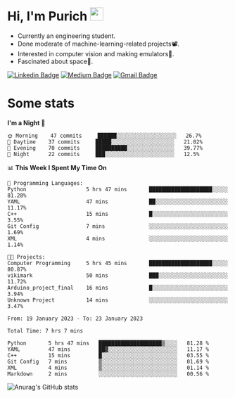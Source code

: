 <h1 align="left">Hi, I'm Purich
<img src="https://media.giphy.com/media/hvRJCLFzcasrR4ia7z/giphy.gif" width="30px"/></h1>

* Currently an engineering student.
* Done moderate of machine-learning-related projects:film_projector:.
* Interested in computer vision and making emulators:space_invader:.
* Fascinated about space:milky_way:.

[![Linkedin Badge](https://img.shields.io/badge/-Purich-blue?style=flat-square&logo=Linkedin&logoColor=white&link=https://www.linkedin.com/in/purich-siritip-16b3b3255/)](https://www.linkedin.com/in/purich-siritip-16b3b3255) [![Medium Badge](https://img.shields.io/badge/-@purich-gray?style=flat-square&labelColor=000000&logo=Medium&link=https://medium.com/@phuritsiritip)](https://medium.com/@phuritsiritip)
[![Gmail Badge](https://img.shields.io/badge/-mark.phurit@gmail.com-c14438?style=flat-square&logo=Gmail&logoColor=white&link=mailto:mark.phurit@gmail.com)](mailto:mark.phurit@gmail.com)

# Some stats

<!--START_SECTION:waka-->
**I'm a Night 🦉** 

```text
🌞 Morning    47 commits     ██████░░░░░░░░░░░░░░░░░░░   26.7% 
🌆 Daytime    37 commits     █████░░░░░░░░░░░░░░░░░░░░   21.02% 
🌃 Evening    70 commits     ██████████░░░░░░░░░░░░░░░   39.77% 
🌙 Night      22 commits     ███░░░░░░░░░░░░░░░░░░░░░░   12.5%

```


📊 **This Week I Spent My Time On** 

```text
💬 Programming Languages: 
Python                   5 hrs 47 mins       ████████████████████░░░░░   81.28% 
YAML                     47 mins             ██░░░░░░░░░░░░░░░░░░░░░░░   11.17% 
C++                      15 mins             █░░░░░░░░░░░░░░░░░░░░░░░░   3.55% 
Git Config               7 mins              ░░░░░░░░░░░░░░░░░░░░░░░░░   1.69% 
XML                      4 mins              ░░░░░░░░░░░░░░░░░░░░░░░░░   1.14%

🐱‍💻 Projects: 
Computer Programming     5 hrs 45 mins       ████████████████████░░░░░   80.87% 
vikimark                 50 mins             ███░░░░░░░░░░░░░░░░░░░░░░   11.72% 
Arduino_project_final    16 mins             █░░░░░░░░░░░░░░░░░░░░░░░░   3.94% 
Unknown Project          14 mins             ░░░░░░░░░░░░░░░░░░░░░░░░░   3.47%

```


<!--END_SECTION:waka-->

<!--START_SECTION:waka-simple-->

```text
From: 19 January 2023 - To: 23 January 2023

Total Time: 7 hrs 7 mins

Python       5 hrs 47 mins   ████████████████████▒░░░░   81.28 %
YAML         47 mins         ██▓░░░░░░░░░░░░░░░░░░░░░░   11.17 %
C++          15 mins         █░░░░░░░░░░░░░░░░░░░░░░░░   03.55 %
Git Config   7 mins          ▒░░░░░░░░░░░░░░░░░░░░░░░░   01.69 %
XML          4 mins          ▒░░░░░░░░░░░░░░░░░░░░░░░░   01.14 %
Markdown     2 mins          ░░░░░░░░░░░░░░░░░░░░░░░░░   00.56 %
```

<!--END_SECTION:waka-simple-->

![Anurag's GitHub stats](https://github-readme-stats.vercel.app/api?username=vikimark&show_icons=true&theme=gruvbox_light)

<!--
**vikimark/vikimark** is a ✨ _special_ ✨ repository because its `README.md` (this file) appears on your GitHub profile.

Here are some ideas to get you started:

- 🔭 I’m currently working on ...
- 🌱 I’m currently learning ...
- 👯 I’m looking to collaborate on ...
- 🤔 I’m looking for help with ...
- 💬 Ask me about ...
- 📫 How to reach me: ...
- 😄 Pronouns: ...
- ⚡ Fun fact: ...
-->
